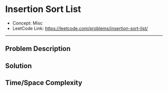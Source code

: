 # Insertion Sort List

- Concept: Misc
- LeetCode Link: https://leetcode.com/problems/insertion-sort-list/

---

## Problem Description

## Solution

## Time/Space Complexity

